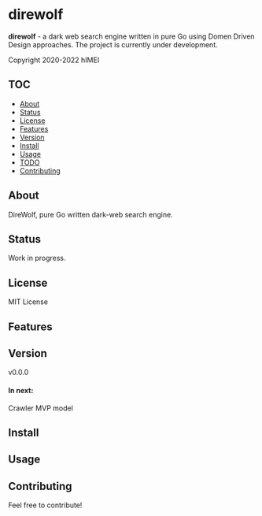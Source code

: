# direwolf

**direwolf** - a dark web search engine written in pure Go using Domen Driven Design approaches. 
The project is currently under development.

Copyright 2020-2022 hIMEI

## TOC
- [About](#about)
- [Status](#status)
- [License](#license)
- [Features](#features)
- [Version](#version)
- [Install](#install)
- [Usage](#usage)
- [TODO](#todo)
- [Contributing](#contributing)

## About

DireWolf, pure Go written dark-web search engine.

## Status

Work in progress. 

## License

MIT License

## Features

## Version

v0.0.0

#### In next:

Crawler MVP model

## Install

## Usage

## Contributing

Feel free to contribute!
